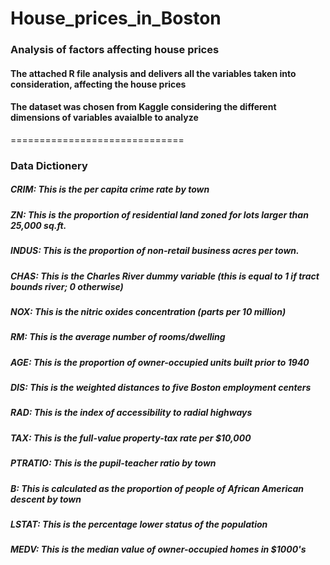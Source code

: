 # House_prices_in_Boston
### Analysis of factors affecting house prices

#### The attached R file analysis and delivers all the variables taken into consideration, affecting the house prices

#### The dataset was chosen from Kaggle considering the different dimensions of variables avaialble to analyze
==============================
### Data Dictionery
##### **CRIM**: This is the per capita crime rate by town
##### **ZN**: This is the proportion of residential land zoned for lots larger than 25,000 sq.ft.
##### **INDUS**: This is the proportion of non-retail business acres per town.
##### **CHAS**: This is the Charles River dummy variable (this is equal to 1 if tract bounds river; 0 otherwise)
##### **NOX**: This is the nitric oxides concentration (parts per 10 million)
##### **RM**: This is the average number of rooms/dwelling
##### **AGE**: This is the proportion of owner-occupied units built prior to 1940
##### **DIS**: This is the weighted distances to five Boston employment centers
##### **RAD**: This is the index of accessibility to radial highways
##### **TAX**: This is the full-value property-tax rate per $10,000
##### **PTRATIO**: This is the pupil-teacher ratio by town
##### **B**: This is calculated as the proportion of people of African American descent by town
##### **LSTAT**: This is the percentage lower status of the population
##### **MEDV**: This is the median value of owner-occupied homes in $1000's
